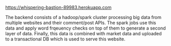 https://whispering-bastion-89983.herokuapp.com

The backend consists of a hadoop/spark cluster processing big data from multiple websites and their comment/post APIs. The spark jobs use this data and apply word frqeuency checks on top of them to generate a second layer of data. Finally, this data is combined with market data and uploaded to a transactional DB which is used to serve this website.
